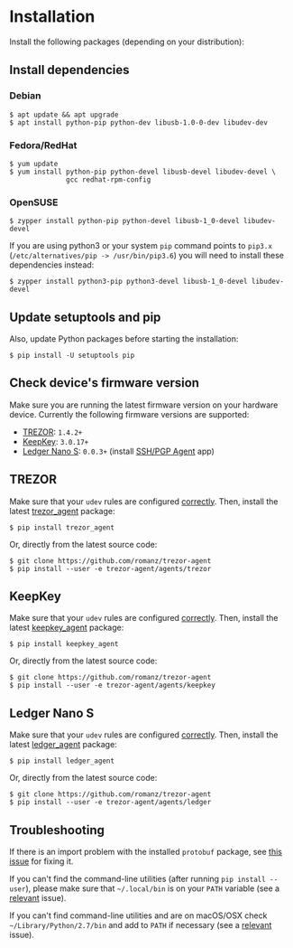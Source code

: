 # Installation

Install the following packages (depending on your distribution):

## Install dependencies

### Debian

    $ apt update && apt upgrade
    $ apt install python-pip python-dev libusb-1.0-0-dev libudev-dev

### Fedora/RedHat

    $ yum update
    $ yum install python-pip python-devel libusb-devel libudev-devel \
                  gcc redhat-rpm-config

### OpenSUSE

    $ zypper install python-pip python-devel libusb-1_0-devel libudev-devel

If you are using python3 or your system `pip` command points to `pip3.x`
(`/etc/alternatives/pip -> /usr/bin/pip3.6`) you will need to install these
dependencies instead:

    $ zypper install python3-pip python3-devel libusb-1_0-devel libudev-devel

## Update setuptools and pip

Also, update Python packages before starting the installation:

    $ pip install -U setuptools pip

## Check device's firmware version

Make sure you are running the latest firmware version on your hardware device.
Currently the following firmware versions are supported:

 * [TREZOR](https://wallet.trezor.io/data/firmware/releases.json): `1.4.2+`
 * [KeepKey](https://github.com/keepkey/keepkey-firmware/releases): `3.0.17+`
 * [Ledger Nano S](https://github.com/LedgerHQ/blue-app-ssh-agent): `0.0.3+` (install [SSH/PGP Agent](https://www.ledgerwallet.com/images/apps/chrome-mngr-apps.png) app)

## TREZOR

Make sure that your `udev` rules are configured [correctly](https://doc.satoshilabs.com/trezor-user/settingupchromeonlinux.html#manual-configuration-of-udev-rules).
Then, install the latest [trezor_agent](https://pypi.python.org/pypi/trezor_agent) package:

    $ pip install trezor_agent

Or, directly from the latest source code:

    $ git clone https://github.com/romanz/trezor-agent
    $ pip install --user -e trezor-agent/agents/trezor

## KeepKey

Make sure that your `udev` rules are configured [correctly](https://support.keepkey.com/support/solutions/articles/6000037796-keepkey-wallet-is-not-being-recognized-by-linux).
Then, install the latest [keepkey_agent](https://pypi.python.org/pypi/keepkey_agent) package:

    $ pip install keepkey_agent

Or, directly from the latest source code:

    $ git clone https://github.com/romanz/trezor-agent
    $ pip install --user -e trezor-agent/agents/keepkey

## Ledger Nano S

Make sure that your `udev` rules are configured [correctly](http://support.ledgerwallet.com/knowledge_base/topics/ledger-wallet-is-not-recognized-on-linux).
Then, install the latest [ledger_agent](https://pypi.python.org/pypi/ledger_agent) package:

    $ pip install ledger_agent

Or, directly from the latest source code:

    $ git clone https://github.com/romanz/trezor-agent
    $ pip install --user -e trezor-agent/agents/ledger

## Troubleshooting

If there is an import problem with the installed `protobuf` package,
see [this issue](https://github.com/romanz/trezor-agent/issues/28) for fixing it.

If you can't find the command-line utilities (after running `pip install --user`),
please make sure that `~/.local/bin` is on your `PATH` variable
(see a [relevant](https://github.com/pypa/pip/issues/3813) issue).

If you can't find command-line utilities and are on macOS/OSX check `~/Library/Python/2.7/bin` and add to `PATH` if necessary (see a [relevant](https://github.com/romanz/trezor-agent/issues/155) issue).
